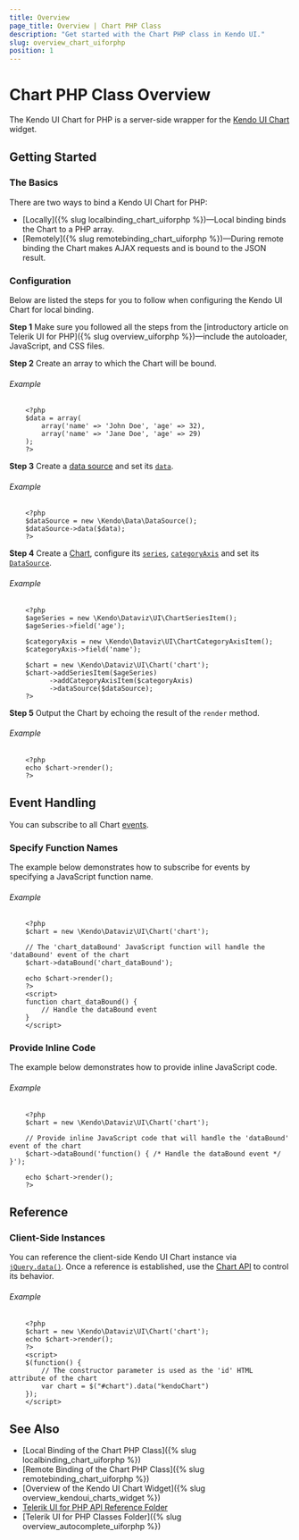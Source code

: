```yaml
---
title: Overview
page_title: Overview | Chart PHP Class
description: "Get started with the Chart PHP class in Kendo UI."
slug: overview_chart_uiforphp
position: 1
---
```


# Chart PHP Class Overview

The Kendo UI Chart for PHP is a server-side wrapper for the [Kendo UI Chart](/api/javascript/dataviz/ui/chart) widget.

## Getting Started

### The Basics

There are two ways to bind a Kendo UI Chart for PHP:

* [Locally]({% slug localbinding_chart_uiforphp %})&mdash;Local binding binds the Chart to a PHP array.
* [Remotely]({% slug remotebinding_chart_uiforphp %})&mdash;During remote binding the Chart makes AJAX requests and is bound to the JSON result.

### Configuration

Below are listed the steps for you to follow when configuring the Kendo UI Chart for local binding.

**Step 1** Make sure you followed all the steps from the [introductory article on Telerik UI for PHP]({% slug overview_uiforphp %})&mdash;include the autoloader, JavaScript, and CSS files.

**Step 2** Create an array to which the Chart will be bound.

###### Example

        <?php
        $data = array(
            array('name' => 'John Doe', 'age' => 32),
            array('name' => 'Jane Doe', 'age' => 29)
        );
        ?>

**Step 3** Create a [data source](/api/php/Kendo/Data/DataSource) and set its [`data`](/api/php/Kendo/Data/DataSource#data).

###### Example

        <?php
        $dataSource = new \Kendo\Data\DataSource();
        $dataSource->data($data);
        ?>

**Step 4** Create a [Chart](/api/php/Kendo/Dataviz/UI/Chart), configure its [`series`](/api/php/Kendo/Dataviz/UI/Chart#addSeriesItem), [`categoryAxis`](/api/php/Kendo/Dataviz/UI/Chart#addCategoryAxisItem) and set its [`DataSource`](/api/php/Kendo/Dataviz/UI/Chart#datasource).

###### Example

        <?php
        $ageSeries = new \Kendo\Dataviz\UI\ChartSeriesItem();
        $ageSeries->field('age');

        $categoryAxis = new \Kendo\Dataviz\UI\ChartCategoryAxisItem();
        $categoryAxis->field('name');

        $chart = new \Kendo\Dataviz\UI\Chart('chart');
        $chart->addSeriesItem($ageSeries)
              ->addCategoryAxisItem($categoryAxis)
              ->dataSource($dataSource);
        ?>

**Step 5** Output the Chart by echoing the result of the `render` method.

###### Example

        <?php
        echo $chart->render();
        ?>

## Event Handling

You can subscribe to all Chart [events](/api/javascript/dataviz/ui/chart).

### Specify Function Names

The example below demonstrates how to subscribe for events by specifying a JavaScript function name.

###### Example

        <?php
        $chart = new \Kendo\Dataviz\UI\Chart('chart');

        // The 'chart_dataBound' JavaScript function will handle the 'dataBound' event of the chart
        $chart->dataBound('chart_dataBound');

        echo $chart->render();
        ?>
        <script>
        function chart_dataBound() {
            // Handle the dataBound event
        }
        </script>

### Provide Inline Code

The example below demonstrates how to provide inline JavaScript code.

###### Example

        <?php
        $chart = new \Kendo\Dataviz\UI\Chart('chart');

        // Provide inline JavaScript code that will handle the 'dataBound' event of the chart
        $chart->dataBound('function() { /* Handle the dataBound event */ }');

        echo $chart->render();
        ?>

<!--*-->
## Reference

### Client-Side Instances

You can reference the client-side Kendo UI Chart instance via [`jQuery.data()`](http://api.jquery.com/jQuery.data/). Once a reference is established, use the [Chart API](/api/javascript/dataviz/ui/chart#methods) to control its behavior.

###### Example

        <?php
        $chart = new \Kendo\Dataviz\UI\Chart('chart');
        echo $chart->render();
        ?>
        <script>
        $(function() {
            // The constructor parameter is used as the 'id' HTML attribute of the chart
            var chart = $("#chart").data("kendoChart")
        });
        </script>

## See Also

* [Local Binding of the Chart PHP Class]({% slug localbinding_chart_uiforphp %})
* [Remote Binding of the Chart PHP Class]({% slug remotebinding_chart_uiforphp %})
* [Overview of the Kendo UI Chart Widget]({% slug overview_kendoui_charts_widget %})
* [Telerik UI for PHP API Reference Folder](/api/php/Kendo/UI/AutoComplete)
* [Telerik UI for PHP Classes Folder]({% slug overview_autocomplete_uiforphp %})
